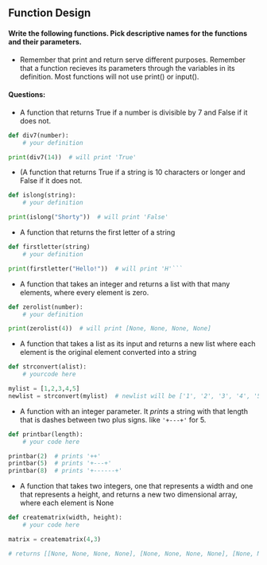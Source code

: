 ## Function Design

#### Write the following functions. Pick descriptive names for the functions and their parameters.

* Remember that print and return serve different purposes. Remember that a function recieves its parameters through the variables in its definition. Most functions will not use print() or input().

#### Questions:

* A function that returns True if a number is divisible by 7 and False if it does not.

```python
def div7(number):
    # your definition

print(div7(14))  # will print 'True'
```

* (A function that returns True if a string is 10 characters or longer and False if it does not.

```python
def islong(string):
    # your definition

print(islong("Shorty"))  # will print 'False'
```

* A function that returns the first letter of a string

```python
def firstletter(string)
    # your definition

print(firstletter("Hello!"))  # will print 'H'```
```

* A function that takes an integer and returns a list with that many elements, where every element is zero.

```python
def zerolist(number):
    # your definition

print(zerolist(4))  # will print [None, None, None, None]
```

* A function that takes a list as its input and returns a new list where each element is the original element converted into a string

```python
def strconvert(alist):
    # yourcode here

mylist = [1,2,3,4,5]
newlist = strconvert(mylist)  # newlist will be ['1', '2', '3', '4', '5']
```

* A function with an integer parameter. It *prints* a string with that length that is dashes between two plus signs. like ```'+---+'``` for 5.

```python
def printbar(length):
    # your code here

printbar(2)  # prints '++'
printbar(5)  # prints '+---+'
printbar(8)  # prints '+------+'
```

* A function that takes two integers, one that represents a width and one that represents a height, and returns a new two dimensional array, where each element is None

```python
def creatematrix(width, height):
    # your code here

matrix = creatematrix(4,3)

# returns [[None, None, None, None], [None, None, None, None], [None, None, None, None]]
```
